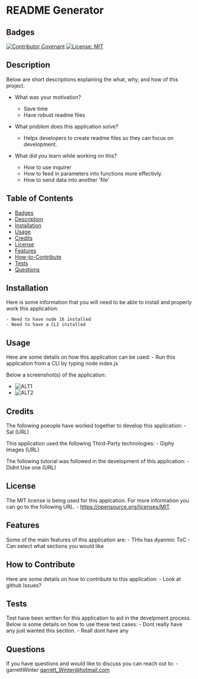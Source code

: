 # README Generator

## Badges

[![Contributor Covenant](https://img.shields.io/badge/Contributor%20Covenant-2.1-4b.svg)](code_of_conduct.md)
[![License: MIT](https://img.shields.io/badge/License-MIT-yellow.svg)](https://opensource.org/licenses/MIT)

## Description

Below are short descriptions explaining the what, why, and how of this project.

- What was your motivation?
    - Save time
    - Have robust readme files

- What problem does this application solve?
    - Helps developers to create readme files so they can focus on development.

- What did you learn while working on this?
    - How to use inquirer
    - How to feed in parameters into functions more effectivly.
    - How to send data into another 'file'
  
## Table of Contents

 - [Badges](#badges)
 - [Description](#description)
 - [Installation](#installation)
 - [Usage](#usage)
 - [Credits](#credits)
 - [License](#license)
 - [Features](#features)
 - [How-to-Contribute](#How-to-Contribute)
 - [Tests](#tests)
 - [Questions](#questions)

## Installation
  
Here is some information that you will need to be able to install and properly work this application:
  
    - Need to have node 16 installed
    - Need to have a CLI installed
  
## Usage
  
Here are some details on how this application can be used:
    - Run this application from a CLI by typing node index.js
      
Below a screenshot(s) of the application:
  - ![ALT1](URL)
  - ![ALT2](URL)
  
## Credits

The following poeople have worked together to develop this application:
    - Sal (URL)

This application used the following Third-Party technologies:
    - Giphy Images (URL)

The following tutorial was followed in the development of this application:
    - Didnt Use one (URL)
  
## License

The MIT license is being used for this applcation. For more information you can go to the following URL.
    - https://opensource.org/licenses/MIT

## Features

Some of the main features of this application are:
    - THis has dyanmic ToC
    - Can select what sections you would like

## How to Contribute
  
Here are some details on how to contribute to this application:
    - Look at github Issues?

## Tests
  
Test have been written for this application to aid in the develpment process. Below is some details on how to use these test cases:
    - Dont really have any just wanted this section.
    - Reall dont have any

## Questions

If you have questions and would like to discuss you can reach out to:
  -garrettWinter garrett_Winter@hotmail.com
